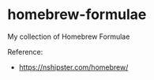 # homebrew-formulae

My collection of Homebrew Formulae

Reference:
+ https://nshipster.com/homebrew/
